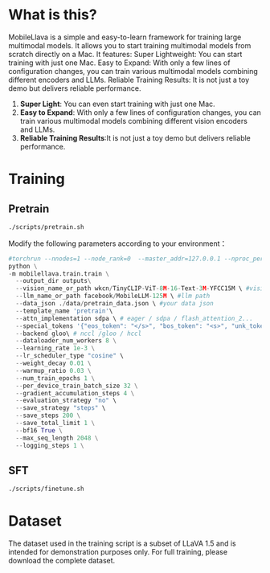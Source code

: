 # What is this?

MobileLlava is a simple and easy-to-learn framework for training large multimodal models. It allows you to start training multimodal models from scratch directly on a Mac. It features:
Super Lightweight: You can start training with just one Mac.
Easy to Expand: With only a few lines of configuration changes, you can train various multimodal models combining different encoders and LLMs.
Reliable Training Results: It is not just a toy demo but delivers reliable performance.

1. **Super Light**: You can even start training with just one Mac.
2. **Easy to Expand**: With only a few lines of configuration changes, you can train various multimodal models combining different vision encoders and LLMs.
3. **Reliable Training Results**:It is not just a toy demo but delivers reliable performance.

# Training
## Pretrain
```sh
./scripts/pretrain.sh
```
Modify the following parameters according to your environment：
```python
#torchrun --nnodes=1 --node_rank=0  --master_addr=127.0.0.1 --nproc_per_node=1 --master_port=34229 \
python \
-m mobilellava.train.train \
  --output_dir outputs\
  --vision_name_or_path wkcn/TinyCLIP-ViT-8M-16-Text-3M-YFCC15M \ #vision encder 
  --llm_name_or_path facebook/MobileLLM-125M \ #llm path
  --data_json ./data/pretrain_data.json \ #your data json 
  --template_name 'pretrain'\
  --attn_implementation sdpa \ # eager / sdpa / flash_attention_2...
  --special_tokens '{"eos_token": "</s>", "bos_token": "<s>", "unk_token": "<unk>"}' \
  --backend gloo\ # nccl /gloo / hccl
  --dataloader_num_workers 8 \
  --learning_rate 1e-3 \
  --lr_scheduler_type "cosine" \
  --weight_decay 0.01 \
  --warmup_ratio 0.03 \
  --num_train_epochs 1 \
  --per_device_train_batch_size 32 \
  --gradient_accumulation_steps 4 \
  --evaluation_strategy "no" \
  --save_strategy "steps" \
  --save_steps 200 \
  --save_total_limit 1 \
  --bf16 True \
  --max_seq_length 2048 \
  --logging_steps 1 \
```

## SFT
```sh
./scripts/finetune.sh
```

# Dataset
The dataset used in the training script is a subset of LLaVA 1.5 and is intended for demonstration purposes only. For full training, please download the complete dataset.